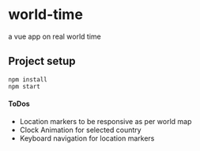 # world-time
a vue app on real world time

## Project setup
```
npm install
npm start
```

#### ToDos 
* Location markers to be responsive as per world map
* Clock Animation for selected country
* Keyboard navigation for location markers